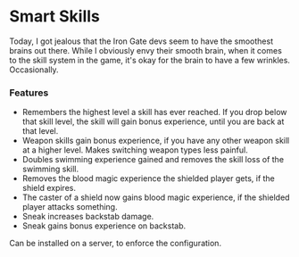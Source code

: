 # Smart Skills

Today, I got jealous that the Iron Gate devs seem to have the smoothest brains out there. While I obviously envy their smooth brain, when it comes to the skill system in the game, it's okay for the brain to have a few wrinkles. Occasionally.

### Features

- Remembers the highest level a skill has ever reached. If you drop below that skill level, the skill will gain bonus experience, until you are back at that level.
- Weapon skills gain bonus experience, if you have any other weapon skill at a higher level. Makes switching weapon types less painful.
- Doubles swimming experience gained and removes the skill loss of the swimming skill.
- Removes the blood magic experience the shielded player gets, if the shield expires.
- The caster of a shield now gains blood magic experience, if the shielded player attacks something.
- Sneak increases backstab damage.
- Sneak gains bonus experience on backstab.

Can be installed on a server, to enforce the configuration.